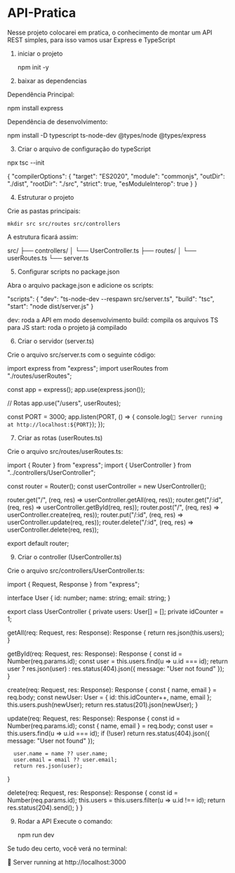 # API-Pratica
 
Nesse projeto colocarei em pratica, o conhecimento de montar um API REST simples, para isso vamos usar Express e TypeScript

1. iniciar o projeto

    npm init -y

2. baixar as dependencias

Dependência Principal:

   npm install express

Dependência de desenvolvimento:

   npm install -D typescript ts-node-dev @types/node @types/express

3. Criar o arquivo de configuração do typeScript

npx tsc --init

   {
   "compilerOptions": {
      "target": "ES2020",
      "module": "commonjs",
      "outDir": "./dist",
      "rootDir": "./src",
      "strict": true,
      "esModuleInterop": true
    }
   }

4. Estruturar o projeto

Crie as pastas principais:

    mkdir src src/routes src/controllers

A estrutura ficará assim:

   src/
   ├── controllers/
   │    └── UserController.ts
   ├── routes/
   │    └── userRoutes.ts
   └── server.ts

5. Configurar scripts no package.json

Abra o arquivo package.json e adicione os scripts:

   "scripts": {
   "dev": "ts-node-dev --respawn src/server.ts",
   "build": "tsc",
   "start": "node dist/server.js"
   }

   dev: roda a API em modo desenvolvimento
   build: compila os arquivos TS para JS
   start: roda o projeto já compilado

6. Criar o servidor (server.ts)

Crie o arquivo src/server.ts com o seguinte código:

   import express from "express";
   import userRoutes from "./routes/userRoutes";

   const app = express();
   app.use(express.json());

   // Rotas
   app.use("/users", userRoutes);

   const PORT = 3000;
   app.listen(PORT, () => {
   console.log(`🚀 Server running at http://localhost:${PORT}`);
   });

7. Criar as rotas (userRoutes.ts)

Crie o arquivo src/routes/userRoutes.ts:

   import { Router } from "express";
   import { UserController } from "../controllers/UserController";

   const router = Router();
   const userController = new UserController();

   router.get("/", (req, res) => userController.getAll(req, res));
   router.get("/:id", (req, res) => userController.getById(req, res));
   router.post("/", (req, res) => userController.create(req, res));
   router.put("/:id", (req, res) => userController.update(req, res));
   router.delete("/:id", (req, res) => userController.delete(req, res));

   export default router;

9. Criar o controller (UserController.ts)

Crie o arquivo src/controllers/UserController.ts:

   import { Request, Response } from "express";

   interface User {
   id: number;
   name: string;
   email: string;
   }

   export class UserController {
   private users: User[] = [];
   private idCounter = 1;

   getAll(req: Request, res: Response): Response {
      return res.json(this.users);
   }

   getById(req: Request, res: Response): Response {
      const id = Number(req.params.id);
      const user = this.users.find(u => u.id === id);
      return user ? res.json(user) : res.status(404).json({ message: "User not found" });
   }

   create(req: Request, res: Response): Response {
      const { name, email } = req.body;
      const newUser: User = { id: this.idCounter++, name, email };
      this.users.push(newUser);
      return res.status(201).json(newUser);
   }

   update(req: Request, res: Response): Response {
      const id = Number(req.params.id);
      const { name, email } = req.body;
      const user = this.users.find(u => u.id === id);
      if (!user) return res.status(404).json({ message: "User not found" });

      user.name = name ?? user.name;
      user.email = email ?? user.email;
      return res.json(user);
   }

   delete(req: Request, res: Response): Response {
      const id = Number(req.params.id);
      this.users = this.users.filter(u => u.id !== id);
      return res.status(204).send();
   }
   }

9. Rodar a API
Execute o comando:

   npm run dev

Se tudo deu certo, você verá no terminal:

   🚀 Server running at http://localhost:3000
